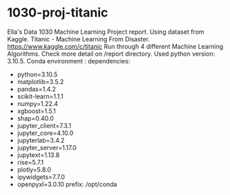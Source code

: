 # 1030-proj-titanic
Ella's Data 1030 Machine Learning Project report.
Using dataset from Kaggle.
Titanic - Machine Learning From Disaster.
https://www.kaggle.com/c/titanic
Run through 4 different Machine Learning Algorithms.
Check more detail on /report directory.
Used python version: 3.10.5. 
Conda environment : dependencies:
- python=3.10.5
- matplotlib=3.5.2
- pandas=1.4.2
- scikit-learn=1.1.1
- numpy=1.22.4
- xgboost=1.5.1
- shap=0.40.0
- jupyter_client=7.3.1
- jupyter_core=4.10.0
- jupyterlab=3.4.2
- jupyter_server=1.17.0
- jupytext=1.13.8
- rise=5.7.1
- plotly=5.8.0
- ipywidgets=7.7.0
- openpyxl=3.0.10
prefix: /opt/conda
